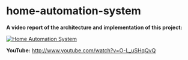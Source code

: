 # home-automation-system

**A video report of the architecture and implementation of this project:**

[![Home Automation System](https://img.youtube.com/vi/O-L_uSHqQvQ/0.jpg)](http://www.youtube.com/watch?v=O-L_uSHqQvQ)

**YouTube:** http://www.youtube.com/watch?v=O-L_uSHqQvQ
